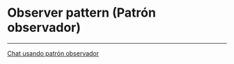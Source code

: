 # Observer pattern (Patrón observador)
---
[Chat usando patrón observador](https://fcojavierglez.github.io/Observer_pattern/)